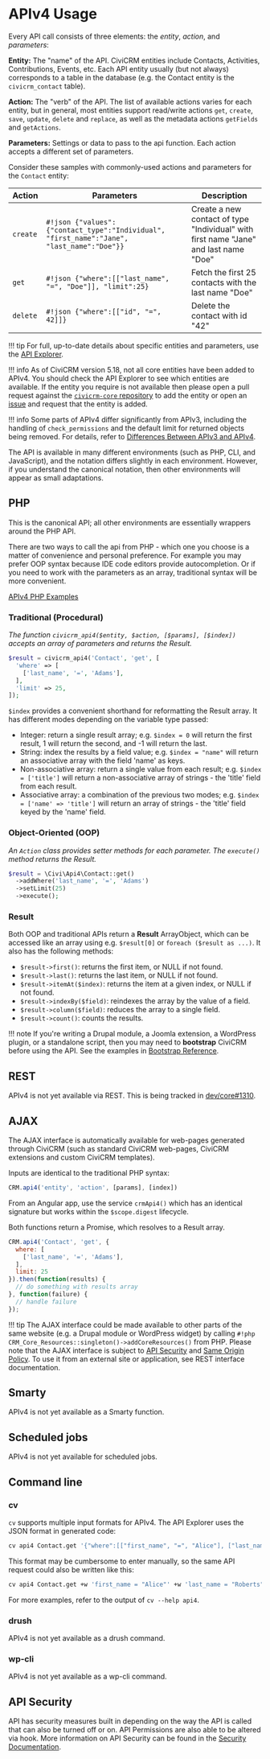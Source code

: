 # APIv4 Usage

Every API call consists of three elements: the *entity*, *action*, and *parameters*:

**Entity:** The "name" of the API.
CiviCRM entities include Contacts, Activities, Contributions, Events, etc.
Each API entity usually (but not always) corresponds to a table in the database (e.g. the Contact entity is the `civicrm_contact` table).

**Action:** The "verb" of the API. The list of available actions varies for each entity, but in general, most entities support read/write actions `get`, `create`, `save`, `update`, `delete` and `replace`, as well as the metadata actions `getFields` and `getActions`.
 
**Parameters:** Settings or data to pass to the api function. Each action accepts a different set of parameters.

Consider these samples with commonly-used actions and parameters for the `Contact` entity:

| Action   | Parameters                           | Description                     |
|----------|--------------------------------------|---------------------------------|
| `create` | `#!json {"values":{"contact_type":"Individual", "first_name":"Jane", "last_name":"Doe"}}` | Create a new contact of type "Individual" with first name "Jane" and last name "Doe" |
| `get`    | `#!json {"where":[["last_name", "=", "Doe"]], "limit":25}`                | Fetch the first 25 contacts with the last name "Doe" |
| `delete` | `#!json {"where":[["id", "=", 42]]}` | Delete the contact with id "42" |

!!! tip
    For full, up-to-date details about specific entities and parameters, use the [API Explorer](../index.md#api-explorer).

!!! info
    As of CiviCRM version 5.18, not all core entities have been added to APIv4. You should check the API Explorer to see which entities are available. If the entity you require is not available then please open a pull request against the [`civicrm-core` repository](https://github.com/civicrm/civicrm-core) to add the entity or open an [issue](https://lab.civicrm.org/dev/core) and request that the entity is added.

!!! info
    Some parts of APIv4 differ significantly from APIv3, including the handling of `check_permissions` and the default limit for returned objects being removed. For details, refer to [Differences Between APIv3 and APIv4](../v4/differences-with-v3.md).

The API is available in many different environments (such as PHP, CLI, and JavaScript), and the notation differs slightly in each environment. However, if you understand the canonical notation, then other environments will appear as small adaptations.

## PHP

This is the canonical API; all other environments are essentially wrappers around the PHP API.

There are two ways to call the api from PHP - which one you choose is a matter of convenience and personal preference.
For example you may prefer OOP syntax because IDE code editors provide autocompletion.
Or if you need to work with the parameters as an array, traditional syntax will be more convenient.   

[APIv4 PHP Examples](../../img/Api4-PHP-Styles.svg)

### Traditional (Procedural)

*The function `civicrm_api4($entity, $action, [$params], [$index])` accepts an array of parameters and returns the Result.*

```php
$result = civicrm_api4('Contact', 'get', [
  'where' => [
    ['last_name', '=', 'Adams'],
  ],
  'limit' => 25,
]);
```

`$index` provides a convenient shorthand for reformatting the Result array. It has different modes depending on the variable type passed:

* Integer: return a single result array; e.g. `$index = 0` will return the first result, 1 will return the second, and -1 will return the last.
* String: index the results by a field value; e.g. `$index = "name"` will return an associative array with the field 'name' as keys.
* Non-associative array: return a single value from each result; e.g. `$index = ['title']` will return a non-associative array of strings - the 'title' field from each result.
* Associative array: a combination of the previous two modes; e.g. `$index = ['name' => 'title']` will return an array of strings - the 'title' field keyed by the 'name' field.

### Object-Oriented (OOP)

*An `Action` class provides setter methods for each parameter. The `execute()` method returns the Result.*

```php
$result = \Civi\Api4\Contact::get()
  ->addWhere('last_name', '=', 'Adams')
  ->setLimit(25)
  ->execute();
```

### Result

Both OOP and traditional APIs return a **Result** ArrayObject, which can be accessed like an array using e.g. `$result[0]` or `foreach ($result as ...)`. It also has the following methods:

- `$result->first()`: returns the first item, or NULL if not found.
- `$result->last()`: returns the last item, or NULL if not found.
- `$result->itemAt($index)`: returns the item at a given index, or NULL if not found.
- `$result->indexBy($field)`: reindexes the array by the value of a field.
- `$result->column($field)`: reduces the array to a single field.
- `$result->count()`: counts the results.

!!! note
    If you're writing a Drupal module, a Joomla extension, a WordPress plugin, or a standalone script, then you may need to **bootstrap** CiviCRM before using the API.  See the examples in [Bootstrap Reference](../../framework/bootstrap.md).

## REST

APIv4 is not yet available via REST. This is being tracked in [dev/core#1310](https://lab.civicrm.org/dev/core/issues/1310).

## AJAX

The AJAX interface is automatically available for web-pages generated through CiviCRM (such as standard CiviCRM web-pages, CiviCRM extensions and custom CiviCRM templates).

Inputs are identical to the traditional PHP syntax:

```javascript
CRM.api4('entity', 'action', [params], [index])
```

From an Angular app, use the service `crmApi4()` which has an identical signature but works within the `$scope.digest` lifecycle.

Both functions return a Promise, which resolves to a Result array.

```javascript
CRM.api4('Contact', 'get', {
  where: [
    ['last_name', '=', 'Adams'],
  ],
  limit: 25
}).then(function(results) {
  // do something with results array
}, function(failure) {
  // handle failure
});
```

!!! tip
    The AJAX interface could be made available to other parts of the same website (e.g. a Drupal module or WordPress widget) by calling `#!php CRM_Core_Resources::singleton()->addCoreResources()`
    from PHP. Please note that the AJAX interface is subject to [API Security](../../security/permissions.md#api-permissions)
    and [Same Origin Policy](http://en.wikipedia.org/wiki/Same_origin_policy). To use it from an external site or application, see REST interface documentation.

## Smarty

APIv4 is not yet available as a Smarty function.

## Scheduled jobs

APIv4 is not yet available for scheduled jobs.

## Command line

### cv

`cv` supports multiple input formats for APIv4. The API Explorer uses the JSON format in generated code:

```bash
cv api4 Contact.get '{"where":[["first_name", "=", "Alice"], ["last_name", "=", "Roberts"]]}'
```

This format may be cumbersome to enter manually, so the same API request could also be written like this:

```bash
cv api4 Contact.get +w 'first_name = "Alice"' +w 'last_name = "Roberts"'
```

For more examples, refer to the output of `cv --help api4`.

### drush

APIv4 is not yet available as a drush command.

### wp-cli

APIv4 is not yet available as a wp-cli command.

## API Security

API has security measures built in depending on the way the API is called that can also be turned off or on. API Permissions are also able to be altered via hook. More information on API Security can be found in the [Security Documentation](../../security/permissions.md).
